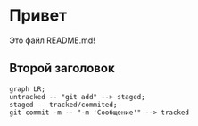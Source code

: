 # Привет

Это файл README.md!

## Второй заголовок

```mermaid
graph LR;
untracked -- "git add" --> staged;
staged -- tracked/commited;
git commit -m -- "-m 'Сообщение'" --> tracked
```
